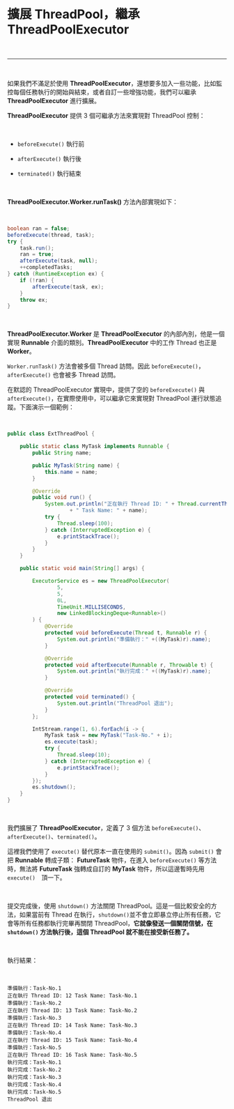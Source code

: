 # 擴展 ThreadPool，繼承 __ThreadPoolExecutor__

<br>

---

<br>

如果我們不滿足於使用 __ThreadPoolExecutor__，還想要多加入一些功能，比如監控每個任務執行的開始與結束，或者自訂一些增強功能，我們可以繼承 __ThreadPoolExecutor__ 進行擴展。

__ThreadPoolExecutor__ 提供 3 個可繼承方法來實現對 ThreadPool 控制：

<br>

* `beforeExecute()` 執行前

* `afterExecute()` 執行後

* `terminated()` 執行結束

<br>

__ThreadPoolExecutor.Worker.runTask()__ 方法內部實現如下：

<br>

```java
boolean ran = false;
beforeExecute(thread, task);
try {
    task.run();
    ran = true;
    afterExecute(task, null);
    ++completedTasks;
} catch (RuntimeException ex) {
    if (!ran) {
        afterExecute(task, ex);
    }
    throw ex;
}
```

<br>

__ThreadPoolExecutor.Worker__ 是 __ThreadPoolExecutor__ 的內部內別，他是一個實現 __Runnable__ 介面的類別。__ThreadPoolExecutor__ 中的工作 Thread 也正是 __Worker__。

`Worker.runTask()` 方法會被多個 Thread 訪問。因此 `beforeExecute()`，`afterExecute()` 也會被多 Thread 訪問。

在默認的 ThreadPoolExecutor 實現中，提供了空的 `beforeExecute()` 與 `afterExecute()`，在實際使用中，可以繼承它來實現對 ThreadPool 運行狀態追蹤。下面演示一個範例：

<br>

```java
public class ExtThreadPool {

    public static class MyTask implements Runnable {
        public String name;

        public MyTask(String name) {
            this.name = name;
        }

        @Override
        public void run() {
            System.out.println("正在執行 Thread ID: " + Thread.currentThread().getId()
                    + " Task Name: " + name);
            try {
                Thread.sleep(100);
            } catch (InterruptedException e) {
                e.printStackTrace();
            }
        }
    }

    public static void main(String[] args) {

        ExecutorService es = new ThreadPoolExecutor(
                5,
                5,
                0L,
                TimeUnit.MILLISECONDS,
                new LinkedBlockingDeque<Runnable>()
        ) {
            @Override
            protected void beforeExecute(Thread t, Runnable r) {
                System.out.println("準備執行：" +((MyTask)r).name);
            }

            @Override
            protected void afterExecute(Runnable r, Throwable t) {
                System.out.println("執行完成：" +((MyTask)r).name);
            }

            @Override
            protected void terminated() {
                System.out.println("ThreadPool 退出");
            }
        };

        IntStream.range(1, 6).forEach(i -> {
            MyTask task = new MyTask("Task-No." + i);
            es.execute(task);
            try {
                Thread.sleep(10);
            } catch (InterruptedException e) {
                e.printStackTrace();
            }
        });
        es.shutdown();
    }
}
```

<br>

我們擴展了 __ThreadPoolExecutor__，定義了 3 個方法 `beforeExecute()`、`afterExecute()`、`terminated()`。

這裡我們使用了 `execute()` 替代原本一直在使用的 `submit()`。因為 `submit()` 會把 __Runnable__ 轉成子類： __FutureTask__ 物件，在進入 `beforeExecute()` 等方法時，無法將 __FutureTask__ 強轉成自訂的 __MyTask__ 物件，所以這邊暫時先用　`execute()`　頂一下。

<br>

提交完成後，使用 `shutdown()` 方法關閉 ThreadPool。這是一個比較安全的方法，如果當前有 Thread 在執行，`shutdown()`並不會立即暴立停止所有任務，它會等所有任務都執行完畢再關閉 ThreadPool，__它就像發送一個關閉信號，在 `shutdown()` 方法執行後，這個 ThreadPool 就不能在接受新任務了。__

<br>

執行結果：

<br>

```
準備執行：Task-No.1
正在執行 Thread ID: 12 Task Name: Task-No.1
準備執行：Task-No.2
正在執行 Thread ID: 13 Task Name: Task-No.2
準備執行：Task-No.3
正在執行 Thread ID: 14 Task Name: Task-No.3
準備執行：Task-No.4
正在執行 Thread ID: 15 Task Name: Task-No.4
準備執行：Task-No.5
正在執行 Thread ID: 16 Task Name: Task-No.5
執行完成：Task-No.1
執行完成：Task-No.2
執行完成：Task-No.3
執行完成：Task-No.4
執行完成：Task-No.5
ThreadPool 退出
```